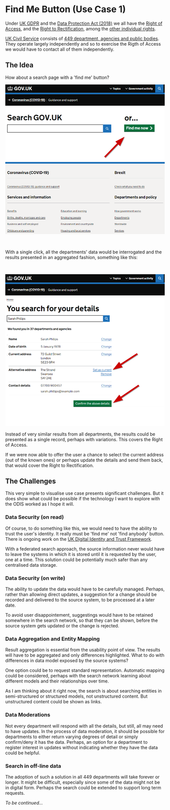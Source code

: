 # Find Me Button (Use Case 1)

Under [UK GDPR](https://ico.org.uk/for-organisations/dp-at-the-end-of-the-transition-period/data-protection-and-the-eu-in-detail/the-uk-gdpr/) and the [Data Protection Act (2018)](https://www.legislation.gov.uk/ukpga/2018/12/contents/enacted) we all have the [Right of Access](https://ico.org.uk/for-organisations/guide-to-data-protection/guide-to-the-general-data-protection-regulation-gdpr/individual-rights/right-of-access/), and the [Right to Rectification](https://ico.org.uk/for-organisations/guide-to-data-protection/guide-to-the-general-data-protection-regulation-gdpr/individual-rights/right-to-rectification/), among the [other individual rights](https://ico.org.uk/for-organisations/guide-to-data-protection/guide-to-the-general-data-protection-regulation-gdpr/individual-rights/). 

[UK Civil Service](https://www.gov.uk/government/organisations/civil-service) consists of [449 department, agencies and public bodies](https://www.gov.uk/government/organisations). They operate largely independently and so to exercise the Rigth of Access we would have to contact all of them independently. 

## The Idea 

How about a search page with a 'find me' button? 

![Find Me Button](./find-me-button.png)

&nbsp;

With a single click, all the departments' data would be interrogated and the results presented in an aggregated fashion, something like this: 

&nbsp;

![Found Me Page](./found-me-page.png)

Instead of very similar results from all departments, the results could be presented as a single record, perhaps with variations. This covers the Right of Access. 

If we were now able to offer the user a chance to select the current address (out of the known ones) or perhaps update the details and send them back, that would cover the Right to Rectification. 

## The Challenges

This very simple to visualise use case presents significant challenges. But it does show what could be possible if the technology I want to explore with the ODIS worked as I hope it will. 

### Data Security (on read)
Of course, to do something like this, we would need to have the ability to trust the user's identity. It really must be 'find me' not 'find anybody' button. There is ongoing work on the [UK Digital Identity and Trust Framework](https://www.gov.uk/government/publications/uk-digital-identity-attributes-trust-framework-updated-version).

With a federated search approach, the source information never would have to leave the systems in which it is stored until it is requested by the user, one at a time. This solution could be potentially much safer than any centralised data storage. 

### Data Security (on write)

The ability to update the data would have to be carefully managed. Perhaps, rather than allowing direct updates, a suggestion for a change should be recorded and delivered to the source system, to be processed at a later date. 

To avoid user disappointement, suggestings would have to be retained somewhere in the search network, so that they can be shown, before the source system gets updated or the change is rejected. 

### Data Aggregation and Entity Mapping

Result aggregation is essential from the usability point of view. The results will have to be aggregated and only differences highlighted. What to do with differences in data model exposed by the source systems? 

One option could be to request standard representation. Automatic mapping could be considered, perhaps with the search network learning about different models and their relationships over time. 

As I am thinking about it right now, the search is about searching entities in semi-structured or structured models, not unstructured content. But unstructured content could be shown as links. 

### Data Moderations

Not every department will respond with all the details, but still, all may need to have updates. In the process of data moderation, it should be possible for departments to either return varying degrees of detail or simply confirm/deny it has the data. Perhaps, an option for a department to register interest in updates without indicating whether they have the data could be helpful.

### Search in off-line data

The adoption of such a solution in all 449 departments will take forever or longer. It might be difficult, especially since some of the data might not be in digital form. Perhaps the search could be extended to support long term requests.

*To be continued...*